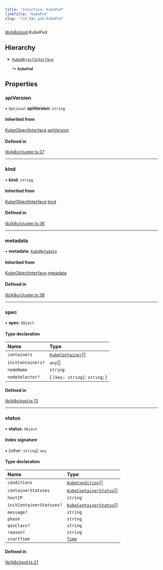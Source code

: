 ```yaml
---
title: "Interface: KubePod"
linkTitle: "KubePod"
slug: "lib_k8s_pod.KubePod"
---
```


[lib/k8s/pod](../modules/lib_k8s_pod.md).KubePod

## Hierarchy

- [`KubeObjectInterface`](lib_k8s_cluster.KubeObjectInterface.md)

  ↳ **`KubePod`**

## Properties

### apiVersion

• `Optional` **apiVersion**: `string`

#### Inherited from

[KubeObjectInterface](lib_k8s_cluster.KubeObjectInterface.md).[apiVersion](lib_k8s_cluster.KubeObjectInterface.md#apiversion)

#### Defined in

[lib/k8s/cluster.ts:37](https://github.com/headlamp-k8s/headlamp/blob/a8b3c4c6/frontend/src/lib/k8s/cluster.ts#L37)

___

### kind

• **kind**: `string`

#### Inherited from

[KubeObjectInterface](lib_k8s_cluster.KubeObjectInterface.md).[kind](lib_k8s_cluster.KubeObjectInterface.md#kind)

#### Defined in

[lib/k8s/cluster.ts:36](https://github.com/headlamp-k8s/headlamp/blob/a8b3c4c6/frontend/src/lib/k8s/cluster.ts#L36)

___

### metadata

• **metadata**: [`KubeMetadata`](lib_k8s_cluster.KubeMetadata.md)

#### Inherited from

[KubeObjectInterface](lib_k8s_cluster.KubeObjectInterface.md).[metadata](lib_k8s_cluster.KubeObjectInterface.md#metadata)

#### Defined in

[lib/k8s/cluster.ts:38](https://github.com/headlamp-k8s/headlamp/blob/a8b3c4c6/frontend/src/lib/k8s/cluster.ts#L38)

___

### spec

• **spec**: `Object`

#### Type declaration

| Name | Type |
| :------ | :------ |
| `containers` | [`KubeContainer`](lib_k8s_cluster.KubeContainer.md)[] |
| `initContainers?` | `any`[] |
| `nodeName` | `string` |
| `nodeSelector?` | { `[key: string]`: `string`;  } |

#### Defined in

[lib/k8s/pod.ts:13](https://github.com/headlamp-k8s/headlamp/blob/a8b3c4c6/frontend/src/lib/k8s/pod.ts#L13)

___

### status

• **status**: `Object`

#### Index signature

▪ [other: `string`]: `any`

#### Type declaration

| Name | Type |
| :------ | :------ |
| `conditions` | [`KubeCondition`](lib_k8s_cluster.KubeCondition.md)[] |
| `containerStatuses` | [`KubeContainerStatus`](lib_k8s_cluster.KubeContainerStatus.md)[] |
| `hostIP` | `string` |
| `initContainerStatuses?` | [`KubeContainerStatus`](lib_k8s_cluster.KubeContainerStatus.md)[] |
| `message?` | `string` |
| `phase` | `string` |
| `qosClass?` | `string` |
| `reason?` | `string` |
| `startTime` | [`Time`](../modules/lib_k8s_cluster.md#time) |

#### Defined in

[lib/k8s/pod.ts:21](https://github.com/headlamp-k8s/headlamp/blob/a8b3c4c6/frontend/src/lib/k8s/pod.ts#L21)

